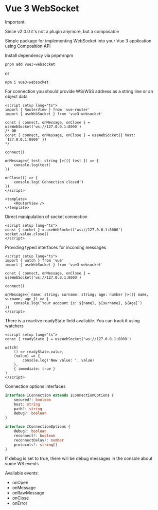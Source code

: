 # Vue 3 WebSocket

> [!IMPORTANT]
> Since v2.0.0 it's not a plugin anymore, but a composable

Simple package for implementing WebSocket into your Vue 3 application using Composition API

Install dependency via pnpm/npm

```
pnpm add vue3-websocket
```

or

```
npm i vue3-websocket
```

For connection you should provide WS/WSS address as a string line or an object data

```vue
<script setup lang="ts">
import { RouterView } from 'vue-router'
import { useWebSocket } from 'vue3-websocket'

const { connect, onMessage, onClose } = useWebSocket('ws://127.0.0.1:8000')
/* OR
const { connect, onMessage, onClose } = useWebSocket({ host: '127.0.0.1:8000' })
*/

connect()

onMessage<{ test: string }>(({ test }) => {
    console.log(test)
})

onClose(() => {
    console.log('Connection closed')
})
</script>

<template>
    <RouterView />
</template>
```

Direct manipulation of socket connection

```vue
<script setup lang="ts">
const { socket } = useWebSocket('ws://127.0.0.1:8000')
socket.value.close()
</script>
```

Providing typed interfaces for incoming messages

```vue
<script setup lang="ts">
import { watch } from 'vue'
import { useWebSocket } from 'vue3-websocket'

const { connect, onMessage, onClose } = useWebSocket('ws://127.0.0.1:8000')

connect()

onMessage<{ name: string; surname: string; age: number }>(({ name, surname, age }) => {
    console.log(`Your account is: ${name}, ${surname}, ${age}`)
})
</script>
```

There is a reactive readyState field available.
You can track it using watchers

```vue
<script setup lang="ts">
const { readyState } = useWebSocket('ws://127.0.0.1:8000')

watch(
    () => readyState.value,
    (value) => {
        console.log('New value: ', value)
    },
    { immediate: true }
)
</script>
```

Connection options interfaces

```ts
interface IConnection extends IConnectionOptions {
    secured?: boolean
    host: string
    path?: string
    debug?: boolean
}

interface IConnectionOptions {
    debug?: boolean
    reconnect?: boolean
    reconnectDelay?: number
    protocols?: string[]
}
```

If debug is set to true, there will be debug messages in the console about some WS events

Available events:

-   onOpen
-   onMessage
-   onRawMessage
-   onClose
-   onError
